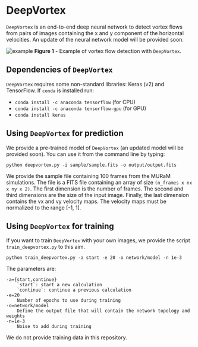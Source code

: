 # DeepVortex

`DeepVortex` is an end-to-end deep neural network to detect vortex flows from pairs of images containing the x and y component of the horizontal velocities. An update of the neural network model will be provided soon.

![example](Figs/vortex_detection_DeepVortex.gif?raw=true "")
**Figure 1** - Example of vortex flow detection with `DeepVortex`.

## Dependencies of `DeepVortex`

`DeepVortex` requires some non-standard libraries: Keras (v2) and TensorFlow.
If `conda` is installed run:

* `conda install -c anaconda tensorflow` (for CPU)
* `conda install -c anaconda tensorflow-gpu` (for GPU)
* `conda install keras`
 
## Using `DeepVortex` for prediction

We provide a pre-trained model of `DeepVortex` (an updated model will be provided soon). You can use it from the command line by typing: 

```
python deepvortex.py -i sample/sample.fits -o output/output.fits
```
  
We provide the sample file containing 100 frames from the MURaM simulations. The file is a FITS file containing an array of size `(n_frames x nx x ny x 2)`. The first dimension is the number of frames. The second and third dimensions are the size of the input image. Finally, the last dimension contains the vx and vy velocity maps. The velocity maps must be normalized to the range [-1, 1].

## Using `DeepVortex` for training

If you want to train `DeepVortex` with your own images, we provide the script `train_deepvortex.py` to this aim.

```
python train_deepvortex.py -a start -e 20 -o network/model -n 1e-3
``` 

The parameters are:

    -a={start,continue}
        `start`: start a new calculation
        `continue`: continue a previous calculation
    -e=20
        Number of epochs to use during training
    -o=network/model 
        Define the output file that will contain the network topology and weights
    -n=1e-3
        Noise to add during training

We do not provide training data in this repository.
